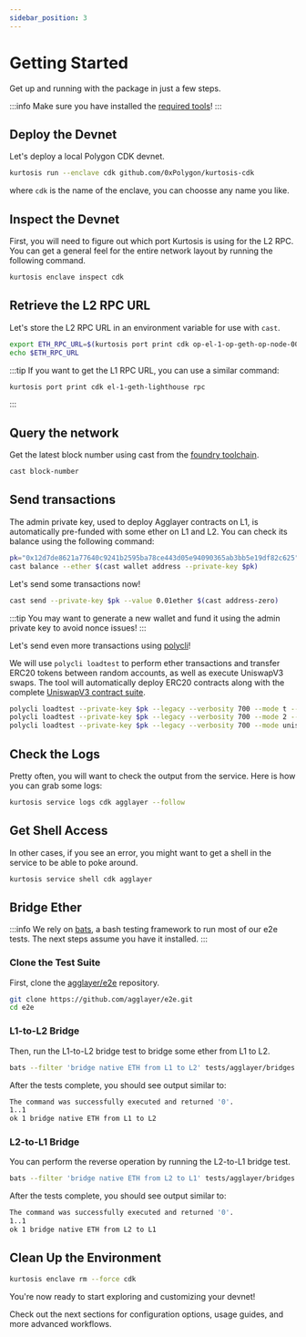 ```yaml
---
sidebar_position: 3
---
```


# Getting Started

Get up and running with the package in just a few steps.

:::info
Make sure you have installed the [required tools](./installation.md)!
:::

## Deploy the Devnet

Let's deploy a local Polygon CDK devnet.

```bash
kurtosis run --enclave cdk github.com/0xPolygon/kurtosis-cdk
```

where `cdk` is the name of the enclave, you can choosse any name you like.

## Inspect the Devnet

First, you will need to figure out which port Kurtosis is using for the L2 RPC. You can get a general feel for the entire network layout by running the following command.

```bash
kurtosis enclave inspect cdk
```

## Retrieve the L2 RPC URL

Let's store the L2 RPC URL in an environment variable for use with `cast`.

```bash
export ETH_RPC_URL=$(kurtosis port print cdk op-el-1-op-geth-op-node-001 rpc)
echo $ETH_RPC_URL
```

:::tip
If you want to get the L1 RPC URL, you can use a similar command:

```bash
kurtosis port print cdk el-1-geth-lighthouse rpc
```

:::

## Query the network

Get the latest block number using cast from the [foundry toolchain](https://github.com/foundry-rs/foundry).

```bash
cast block-number
```

## Send transactions

The admin private key, used to deploy Agglayer contracts on L1, is automatically pre-funded with some ether on L1 and L2. You can check its balance using the following command:

```bash
pk="0x12d7de8621a77640c9241b2595ba78ce443d05e94090365ab3bb5e19df82c625"
cast balance --ether $(cast wallet address --private-key $pk)
```

Let's send some transactions now!

```bash
cast send --private-key $pk --value 0.01ether $(cast address-zero)
```

:::tip
You may want to generate a new wallet and fund it using the admin private key to avoid nonce issues!
:::

Let's send even more transactions using [polycli](https://github.com/0xPolygon/polygon-cli)!

We will use `polycli loadtest` to perform ether transactions and transfer ERC20 tokens between random accounts, as well as execute UniswapV3 swaps. The tool will automatically deploy ERC20 contracts along with the complete [UniswapV3 contract suite](https://docs.uniswap.org/contracts/v3/overview).

```bash
polycli loadtest --private-key $pk --legacy --verbosity 700 --mode t --requests 500 --rate-limit 50 --concurrency 5
polycli loadtest --private-key $pk --legacy --verbosity 700 --mode 2 --requests 500 --rate-limit 10
polycli loadtest --private-key $pk --legacy --verbosity 700 --mode uniswapv3 --requests 500 --rate-limit 3
```

## Check the Logs

Pretty often, you will want to check the output from the service. Here is how you can grab some logs:

```bash
kurtosis service logs cdk agglayer --follow
```

## Get Shell Access

In other cases, if you see an error, you might want to get a shell in the service to be able to poke around.

```bash
kurtosis service shell cdk agglayer
```

## Bridge Ether

:::info
We rely on [bats](https://github.com/bats-core/bats-core), a bash testing framework to run most of our e2e tests. The next steps assume you have it installed.
:::

### Clone the Test Suite

First, clone the [agglayer/e2e](https://github.com/agglayer/e2e) repository.

```bash
git clone https://github.com/agglayer/e2e.git
cd e2e
```

### L1-to-L2 Bridge

Then, run the L1-to-L2 bridge test to bridge some ether from L1 to L2.

```bash
bats --filter 'bridge native ETH from L1 to L2' tests/agglayer/bridges.bats
```

After the tests complete, you should see output similar to:

```bash
The command was successfully executed and returned '0'.
1..1
ok 1 bridge native ETH from L1 to L2
```

### L2-to-L1 Bridge

You can perform the reverse operation by running the L2-to-L1 bridge test.

```bash
bats --filter 'bridge native ETH from L2 to L1' tests/agglayer/bridges.bats
```

After the tests complete, you should see output similar to:

```bash
The command was successfully executed and returned '0'.
1..1
ok 1 bridge native ETH from L2 to L1
```

## Clean Up the Environment

```bash
kurtosis enclave rm --force cdk
```

You're now ready to start exploring and customizing your devnet!

Check out the next sections for configuration options, usage guides, and more advanced workflows.
